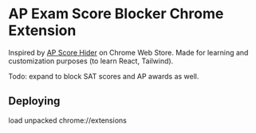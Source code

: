 # AP Exam Score Blocker Chrome Extension

Inspired by [AP Score Hider](https://chromewebstore.google.com/detail/ap%C2%AE-score-hider/jfeofgolbklfnkjdogghbmbgnonkgace?hl=en-US) on Chrome Web Store. Made for learning and customization purposes (to learn React, Tailwind).


Todo: expand to block SAT scores and AP awards as well.

## Deploying

load unpacked chrome://extensions